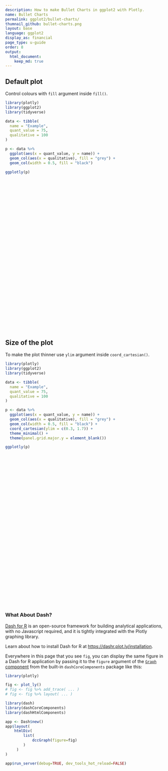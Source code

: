 ```yaml
---
description: How to make Bullet Charts in ggplot2 with Plotly.
name: Bullet Charts
permalink: ggplot2/bullet-charts/
thumnail_github: bullet-charts.png
layout: base
language: ggplot2
display_as: financial
page_type: u-guide
order: 8
output:
  html_document:
    keep_md: true
---
```




## Default plot

Control colours with `fill` argument inside `fill()`.


```r
library(plotly)
library(ggplot2)
library(tidyverse)

data <- tibble(
  name = "Example",
  quant_value = 75,
  qualitative = 100
)

p <- data %>% 
  ggplot(aes(x = quant_value, y = name)) +
  geom_col(aes(x = qualitative), fill = "grey") +
  geom_col(width = 0.5, fill = "black")

ggplotly(p)
```

<div id="htmlwidget-06a4ac19071377882554" style="width:672px;height:480px;" class="plotly html-widget"></div>
<script type="application/json" data-for="htmlwidget-06a4ac19071377882554">{"x":{"data":[{"orientation":"v","width":100,"base":0.55,"x":[50],"y":[0.9],"text":"qualitative: 100<br />name: Example","type":"bar","textposition":"none","marker":{"autocolorscale":false,"color":"rgba(190,190,190,1)","line":{"width":1.88976377952756,"color":"transparent"}},"showlegend":false,"xaxis":"x","yaxis":"y","hoverinfo":"text","frame":null},{"orientation":"v","width":75,"base":0.75,"x":[37.5],"y":[0.5],"text":"quant_value: 75<br />name: Example","type":"bar","textposition":"none","marker":{"autocolorscale":false,"color":"rgba(0,0,0,1)","line":{"width":1.88976377952756,"color":"transparent"}},"showlegend":false,"xaxis":"x","yaxis":"y","hoverinfo":"text","frame":null}],"layout":{"margin":{"t":26.2283105022831,"r":7.30593607305936,"b":40.1826484018265,"l":66.4840182648402},"plot_bgcolor":"rgba(235,235,235,1)","paper_bgcolor":"rgba(255,255,255,1)","font":{"color":"rgba(0,0,0,1)","family":"","size":14.6118721461187},"xaxis":{"domain":[0,1],"automargin":true,"type":"linear","autorange":false,"range":[-5,105],"tickmode":"array","ticktext":["0","25","50","75","100"],"tickvals":[0,25,50,75,100],"categoryorder":"array","categoryarray":["0","25","50","75","100"],"nticks":null,"ticks":"outside","tickcolor":"rgba(51,51,51,1)","ticklen":3.65296803652968,"tickwidth":0.66417600664176,"showticklabels":true,"tickfont":{"color":"rgba(77,77,77,1)","family":"","size":11.689497716895},"tickangle":-0,"showline":false,"linecolor":null,"linewidth":0,"showgrid":true,"gridcolor":"rgba(255,255,255,1)","gridwidth":0.66417600664176,"zeroline":false,"anchor":"y","title":{"text":"quant_value","font":{"color":"rgba(0,0,0,1)","family":"","size":14.6118721461187}},"hoverformat":".2f"},"yaxis":{"domain":[0,1],"automargin":true,"type":"linear","autorange":false,"range":[0.4,1.6],"tickmode":"array","ticktext":["Example"],"tickvals":[1],"categoryorder":"array","categoryarray":["Example"],"nticks":null,"ticks":"outside","tickcolor":"rgba(51,51,51,1)","ticklen":3.65296803652968,"tickwidth":0.66417600664176,"showticklabels":true,"tickfont":{"color":"rgba(77,77,77,1)","family":"","size":11.689497716895},"tickangle":-0,"showline":false,"linecolor":null,"linewidth":0,"showgrid":true,"gridcolor":"rgba(255,255,255,1)","gridwidth":0.66417600664176,"zeroline":false,"anchor":"x","title":{"text":"name","font":{"color":"rgba(0,0,0,1)","family":"","size":14.6118721461187}},"hoverformat":".2f"},"shapes":[{"type":"rect","fillcolor":null,"line":{"color":null,"width":0,"linetype":[]},"yref":"paper","xref":"paper","x0":0,"x1":1,"y0":0,"y1":1}],"showlegend":false,"legend":{"bgcolor":"rgba(255,255,255,1)","bordercolor":"transparent","borderwidth":1.88976377952756,"font":{"color":"rgba(0,0,0,1)","family":"","size":11.689497716895}},"hovermode":"closest","barmode":"relative"},"config":{"doubleClick":"reset","modeBarButtonsToAdd":["hoverclosest","hovercompare"],"showSendToCloud":false},"source":"A","attrs":{"36003c27ae51":{"x":{},"y":{},"type":"bar"},"360019a383fa":{"x":{},"y":{}}},"cur_data":"36003c27ae51","visdat":{"36003c27ae51":["function (y) ","x"],"360019a383fa":["function (y) ","x"]},"highlight":{"on":"plotly_click","persistent":false,"dynamic":false,"selectize":false,"opacityDim":0.2,"selected":{"opacity":1},"debounce":0},"shinyEvents":["plotly_hover","plotly_click","plotly_selected","plotly_relayout","plotly_brushed","plotly_brushing","plotly_clickannotation","plotly_doubleclick","plotly_deselect","plotly_afterplot","plotly_sunburstclick"],"base_url":"https://plot.ly"},"evals":[],"jsHooks":[]}</script>




## Size of the plot

To make the plot thinner use `ylim` argument inside `coord_cartesian()`.


```r
library(plotly)
library(ggplot2)
library(tidyverse)

data <- tibble(
  name = "Example",
  quant_value = 75,
  qualitative = 100
)

p <- data %>% 
  ggplot(aes(x = quant_value, y = name)) +
  geom_col(aes(x = qualitative), fill = "grey") +
  geom_col(width = 0.5, fill = "black") +
  coord_cartesian(ylim = c(0.3, 1.7)) +
  theme_minimal() +
  theme(panel.grid.major.y = element_blank())

ggplotly(p)
```

<div id="htmlwidget-9bc68713fd957e092ea3" style="width:672px;height:480px;" class="plotly html-widget"></div>
<script type="application/json" data-for="htmlwidget-9bc68713fd957e092ea3">{"x":{"data":[{"orientation":"v","width":100,"base":0.55,"x":[50],"y":[0.9],"text":"qualitative: 100<br />name: Example","type":"bar","textposition":"none","marker":{"autocolorscale":false,"color":"rgba(190,190,190,1)","line":{"width":1.88976377952756,"color":"transparent"}},"showlegend":false,"xaxis":"x","yaxis":"y","hoverinfo":"text","frame":null},{"orientation":"v","width":75,"base":0.75,"x":[37.5],"y":[0.5],"text":"quant_value: 75<br />name: Example","type":"bar","textposition":"none","marker":{"autocolorscale":false,"color":"rgba(0,0,0,1)","line":{"width":1.88976377952756,"color":"transparent"}},"showlegend":false,"xaxis":"x","yaxis":"y","hoverinfo":"text","frame":null}],"layout":{"margin":{"t":26.2283105022831,"r":7.30593607305936,"b":40.1826484018265,"l":66.4840182648402},"font":{"color":"rgba(0,0,0,1)","family":"","size":14.6118721461187},"xaxis":{"domain":[0,1],"automargin":true,"type":"linear","autorange":false,"range":[-5,105],"tickmode":"array","ticktext":["0","25","50","75","100"],"tickvals":[0,25,50,75,100],"categoryorder":"array","categoryarray":["0","25","50","75","100"],"nticks":null,"ticks":"","tickcolor":null,"ticklen":3.65296803652968,"tickwidth":0,"showticklabels":true,"tickfont":{"color":"rgba(77,77,77,1)","family":"","size":11.689497716895},"tickangle":-0,"showline":false,"linecolor":null,"linewidth":0,"showgrid":true,"gridcolor":"rgba(235,235,235,1)","gridwidth":0.66417600664176,"zeroline":false,"anchor":"y","title":{"text":"quant_value","font":{"color":"rgba(0,0,0,1)","family":"","size":14.6118721461187}},"hoverformat":".2f"},"yaxis":{"domain":[0,1],"automargin":true,"type":"linear","autorange":false,"range":[-0.3,2.3],"tickmode":"array","ticktext":["Example"],"tickvals":[1],"categoryorder":"array","categoryarray":["Example"],"nticks":null,"ticks":"","tickcolor":null,"ticklen":3.65296803652968,"tickwidth":0,"showticklabels":true,"tickfont":{"color":"rgba(77,77,77,1)","family":"","size":11.689497716895},"tickangle":-0,"showline":false,"linecolor":null,"linewidth":0,"showgrid":false,"gridcolor":null,"gridwidth":0,"zeroline":false,"anchor":"x","title":{"text":"name","font":{"color":"rgba(0,0,0,1)","family":"","size":14.6118721461187}},"hoverformat":".2f"},"shapes":[{"type":"rect","fillcolor":null,"line":{"color":null,"width":0,"linetype":[]},"yref":"paper","xref":"paper","x0":0,"x1":1,"y0":0,"y1":1}],"showlegend":false,"legend":{"bgcolor":null,"bordercolor":null,"borderwidth":0,"font":{"color":"rgba(0,0,0,1)","family":"","size":11.689497716895}},"hovermode":"closest","barmode":"relative"},"config":{"doubleClick":"reset","modeBarButtonsToAdd":["hoverclosest","hovercompare"],"showSendToCloud":false},"source":"A","attrs":{"360014b09357":{"x":{},"y":{},"type":"bar"},"360040d7308":{"x":{},"y":{}}},"cur_data":"360014b09357","visdat":{"360014b09357":["function (y) ","x"],"360040d7308":["function (y) ","x"]},"highlight":{"on":"plotly_click","persistent":false,"dynamic":false,"selectize":false,"opacityDim":0.2,"selected":{"opacity":1},"debounce":0},"shinyEvents":["plotly_hover","plotly_click","plotly_selected","plotly_relayout","plotly_brushed","plotly_brushing","plotly_clickannotation","plotly_doubleclick","plotly_deselect","plotly_afterplot","plotly_sunburstclick"],"base_url":"https://plot.ly"},"evals":[],"jsHooks":[]}</script>



### What About Dash?

[Dash for R](https://dashr.plot.ly/) is an open-source framework for building analytical applications, with no Javascript required, and it is tightly integrated with the Plotly graphing library. 

Learn about how to install Dash for R at https://dashr.plot.ly/installation.

Everywhere in this page that you see `fig`, you can display the same figure in a Dash for R application by passing it to the `figure` argument of the [`Graph` component](https://dashr.plot.ly/dash-core-components/graph) from the built-in `dashCoreComponents` package like this:


```r
library(plotly)

fig <- plot_ly() 
# fig <- fig %>% add_trace( ... )
# fig <- fig %>% layout( ... ) 

library(dash)
library(dashCoreComponents)
library(dashHtmlComponents)

app <- Dash$new()
app$layout(
    htmlDiv(
        list(
            dccGraph(figure=fig) 
        )
     )
)

app$run_server(debug=TRUE, dev_tools_hot_reload=FALSE)
```

